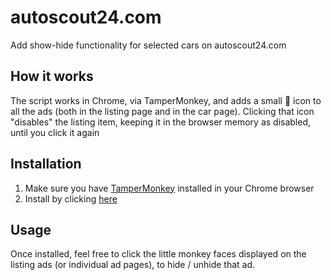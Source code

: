 # autoscout24.com
Add show-hide functionality for selected cars on autoscout24.com

## How it works
The script works in Chrome, via TamperMonkey, and adds a small 🙈 icon to all the ads (both in the listing page and in the car page).
Clicking that icon "disables" the listing item, keeping it in the browser memory as disabled, until you click it again

## Installation
1. Make sure you have [TamperMonkey](https://chrome.google.com/webstore/detail/tampermonkey/dhdgffkkebhmkfjojejmpbldmpobfkfo?hl=en) installed in your Chrome browser
2. Install by clicking [here](https://github.com/erosnicolau/autoscout24.com/raw/master/autoscout24.com.user.js)

## Usage
Once installed, feel free to click the little monkey faces displayed on the listing ads (or individual ad pages), to hide / unhide that ad.
